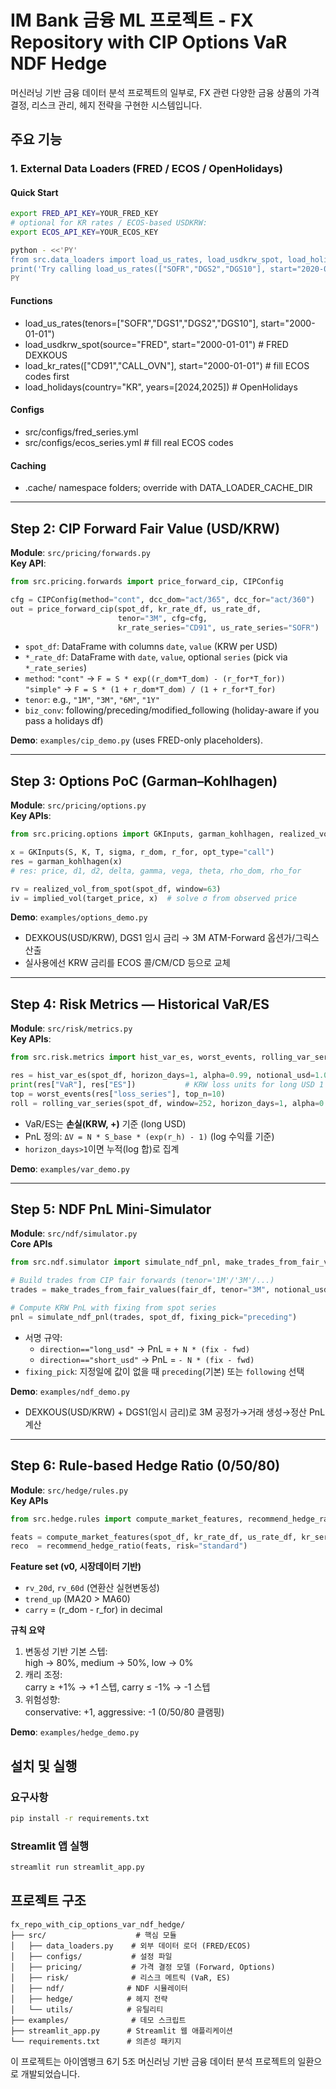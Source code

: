 # IM Bank 금융 ML 프로젝트 - FX Repository with CIP Options VaR NDF Hedge

머신러닝 기반 금융 데이터 분석 프로젝트의 일부로, FX 관련 다양한 금융 상품의 가격결정, 리스크 관리, 헤지 전략을 구현한 시스템입니다.

## 주요 기능

### 1. External Data Loaders (FRED / ECOS / OpenHolidays)

#### Quick Start
```bash
export FRED_API_KEY=YOUR_FRED_KEY
# optional for KR rates / ECOS-based USDKRW:
export ECOS_API_KEY=YOUR_ECOS_KEY

python - <<'PY'
from src.data_loaders import load_us_rates, load_usdkrw_spot, load_holidays
print('Try calling load_us_rates(["SOFR","DGS2","DGS10"], start="2020-01-01")')
PY
```

#### Functions
- load_us_rates(tenors=["SOFR","DGS1","DGS2","DGS10"], start="2000-01-01")
- load_usdkrw_spot(source="FRED", start="2000-01-01")  # FRED DEXKOUS
- load_kr_rates(["CD91","CALL_OVN"], start="2000-01-01")  # fill ECOS codes first
- load_holidays(country="KR", years=[2024,2025])  # OpenHolidays

#### Configs
- src/configs/fred_series.yml
- src/configs/ecos_series.yml  # fill real ECOS codes

#### Caching
- .cache/ namespace folders; override with DATA_LOADER_CACHE_DIR


---
## Step 2: CIP Forward Fair Value (USD/KRW)

**Module**: `src/pricing/forwards.py`  
**Key API**:
```python
from src.pricing.forwards import price_forward_cip, CIPConfig

cfg = CIPConfig(method="cont", dcc_dom="act/365", dcc_for="act/360")
out = price_forward_cip(spot_df, kr_rate_df, us_rate_df,
                        tenor="3M", cfg=cfg,
                        kr_rate_series="CD91", us_rate_series="SOFR")
```
- `spot_df`: DataFrame with columns `date`, `value` (KRW per USD)
- `*_rate_df`: DataFrame with `date`, `value`, optional `series` (pick via `*_rate_series`)
- `method`: `"cont"` → `F = S * exp((r_dom*T_dom) - (r_for*T_for))`  
             `"simple"` → `F = S * (1 + r_dom*T_dom) / (1 + r_for*T_for)`
- `tenor`: e.g., `"1M"`, `"3M"`, `"6M"`, `"1Y"`
- `biz_conv`: following/preceding/modified_following (holiday-aware if you pass a holidays df)

**Demo**: `examples/cip_demo.py` (uses FRED-only placeholders).


---
## Step 3: Options PoC (Garman–Kohlhagen)

**Module**: `src/pricing/options.py`  
**Key APIs**:
```python
from src.pricing.options import GKInputs, garman_kohlhagen, realized_vol_from_spot, implied_vol

x = GKInputs(S, K, T, sigma, r_dom, r_for, opt_type="call")
res = garman_kohlhagen(x)
# res: price, d1, d2, delta, gamma, vega, theta, rho_dom, rho_for

rv = realized_vol_from_spot(spot_df, window=63)
iv = implied_vol(target_price, x)  # solve σ from observed price
```
**Demo**: `examples/options_demo.py`  
- DEXKOUS(USD/KRW), DGS1 임시 금리 → 3M ATM-Forward 옵션가/그릭스 산출
- 실사용에선 KRW 금리를 ECOS 콜/CM/CD 등으로 교체


---
## Step 4: Risk Metrics — Historical VaR/ES

**Module**: `src/risk/metrics.py`  
**Key APIs**:
```python
from src.risk.metrics import hist_var_es, worst_events, rolling_var_series

res = hist_var_es(spot_df, horizon_days=1, alpha=0.99, notional_usd=1.0)
print(res["VaR"], res["ES"])           # KRW loss units for long USD 1
top = worst_events(res["loss_series"], top_n=10)
roll = rolling_var_series(spot_df, window=252, horizon_days=1, alpha=0.99)
```
- VaR/ES는 **손실(KRW, +)** 기준 (long USD)  
- PnL 정의: `ΔV = N * S_base * (exp(r_h) - 1)` (log 수익률 기준)  
- `horizon_days>1`이면 누적(log 합)로 집계

**Demo**: `examples/var_demo.py`


---
## Step 5: NDF PnL Mini-Simulator

**Module**: `src/ndf/simulator.py`  
**Core APIs**
```python
from src.ndf.simulator import simulate_ndf_pnl, make_trades_from_fair_values

# Build trades from CIP fair forwards (tenor='1M'/'3M'/...)
trades = make_trades_from_fair_values(fair_df, tenor="3M", notional_usd=1_000_000.0, direction="long_usd")

# Compute KRW PnL with fixing from spot series
pnl = simulate_ndf_pnl(trades, spot_df, fixing_pick="preceding")
```
- 서명 규약:
  - `direction=="long_usd"`  → PnL = `+ N * (fix - fwd)`  
  - `direction=="short_usd"` → PnL = `- N * (fix - fwd)`  
- `fixing_pick`: 지정일에 값이 없을 때 `preceding`(기본) 또는 `following` 선택  

**Demo**: `examples/ndf_demo.py`  
- DEXKOUS(USD/KRW) + DGS1(임시 금리)로 3M 공정가→거래 생성→정산 PnL 계산


---
## Step 6: Rule-based Hedge Ratio (0/50/80)

**Module**: `src/hedge/rules.py`  
**Key APIs**
```python
from src.hedge.rules import compute_market_features, recommend_hedge_ratio, RuleThresholds

feats = compute_market_features(spot_df, kr_rate_df, us_rate_df, kr_series="CD91", us_series="SOFR")
reco  = recommend_hedge_ratio(feats, risk="standard")
```

**Feature set (v0, 시장데이터 기반)**
- `rv_20d`, `rv_60d` (연환산 실현변동성)
- `trend_up` (MA20 > MA60)
- `carry` = (r_dom - r_for) in decimal

**규칙 요약**
1) 변동성 기반 기본 스텝:  
   high → 80%, medium → 50%, low → 0%  
2) 캐리 조정:  
   carry ≥ +1% → +1 스텝, carry ≤ -1% → -1 스텝  
3) 위험성향:  
   conservative: +1, aggressive: -1 (0/50/80 클램핑)

**Demo**: `examples/hedge_demo.py`

## 설치 및 실행

### 요구사항
```bash
pip install -r requirements.txt
```

### Streamlit 앱 실행
```bash
streamlit run streamlit_app.py
```

## 프로젝트 구조
```
fx_repo_with_cip_options_var_ndf_hedge/
├── src/                    # 핵심 모듈
│   ├── data_loaders.py    # 외부 데이터 로더 (FRED/ECOS)
│   ├── configs/           # 설정 파일
│   ├── pricing/           # 가격 결정 모델 (Forward, Options)
│   ├── risk/              # 리스크 메트릭 (VaR, ES)
│   ├── ndf/              # NDF 시뮬레이터
│   ├── hedge/            # 헤지 전략
│   └── utils/            # 유틸리티
├── examples/              # 데모 스크립트
├── streamlit_app.py      # Streamlit 웹 애플리케이션
└── requirements.txt      # 의존성 패키지
```

이 프로젝트는 아이엠뱅크 6기 5조 머신러닝 기반 금융 데이터 분석 프로젝트의 일환으로 개발되었습니다.
